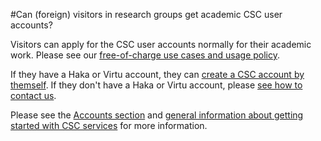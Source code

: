 #Can (foreign) visitors in research groups get academic CSC user accounts?

Visitors can apply for the CSC user accounts normally for their academic work. Please see our [free-of-charge use cases and usage policy](https://research.csc.fi/free-of-charge-use-cases).  

If they have a Haka or Virtu account, they can [create a CSC account by themself](../../accounts/how-to-create-new-user-account.md).
If they don't have a Haka or Virtu account, please [see how to contact us](../../accounts/how-to-create-new-user-account.md#getting-an-account-without-haka-or-virtu).

Please see the [Accounts section](../../accounts/how-to-create-new-user-account.md) and [general information about getting started with CSC services](https://research.csc.fi/accounts-and-projects) for more information.

